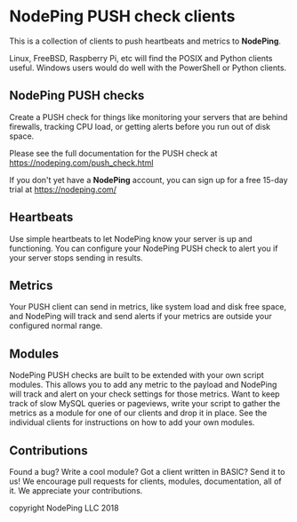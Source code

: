 # NodePing PUSH check clients

This is a collection of clients to push heartbeats and metrics to **NodePing**. 

Linux, FreeBSD, Raspberry Pi, etc will find the POSIX and Python clients useful. 
Windows users would do well with the PowerShell or Python clients.

## NodePing PUSH checks

Create a PUSH check for things like monitoring your servers that are behind firewalls, tracking CPU load, or getting alerts before you run out of disk space. 

Please see the full documentation for the PUSH check at https://nodeping.com/push_check.html

If you don't yet have a **NodePing** account, you can sign up for a free 15-day trial at https://nodeping.com/

## Heartbeats

Use simple heartbeats to let NodePing know your server is up and functioning. You can configure your NodePing PUSH check to alert you if your server stops sending in results.

## Metrics

Your PUSH client can send in metrics, like system load and disk free space, and NodePing will track and send alerts if your metrics are outside your configured normal range.

## Modules

NodePing PUSH checks are built to be extended with your own script modules. This allows you to add any metric to the payload and NodePing will track and alert on your check settings for those metrics. Want to keep track of slow MySQL queries or pageviews, write your script to gather the metrics as a module for one of our clients and drop it in place.  See the individual clients for instructions on how to add your own modules.

## Contributions

Found a bug? Write a cool module? Got a client written in BASIC? Send it to us!
We encourage pull requests for clients, modules, documentation, all of it. We appreciate your contributions.

copyright NodePing LLC 2018